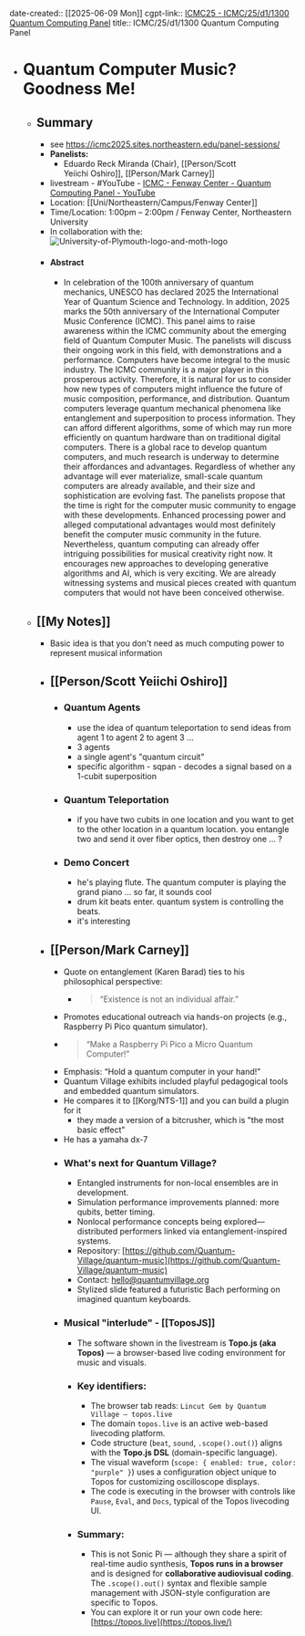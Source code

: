 date-created:: [[2025-06-09 Mon]]
cgpt-link:: [ICMC25 - ICMC/25/d1/1300 Quantum Computing Panel](https://chatgpt.com/g/g-p-6845c013a1dc8191953259251f424f3c-icmc25/c/68471c1b-6440-800a-a612-8a63c6a6a7ba)
title:: ICMC/25/d1/1300 Quantum Computing Panel

- # Quantum Computer Music? Goodness Me!
	- ## Summary
		- see https://icmc2025.sites.northeastern.edu/panel-sessions/
		- **Panelists:**
			- Eduardo Reck Miranda (Chair), [[Person/Scott Yeiichi Oshiro]], [[Person/Mark Carney]]
		- livestream - #YouTube - [ICMC - Fenway Center - Quantum Computing Panel - YouTube](https://www.youtube.com/live/P2AQqx4v-DM)
		- Location: [[Uni/Northeastern/Campus/Fenway Center]]
		- Time/Location: 1:00pm – 2:00pm / Fenway Center, Northeastern University
		- In collaboration with the: ![University-of-Plymouth-logo-and-moth-logo](https://icmc2025.sites.northeastern.edu/files/2025/02/University-of-Plymouth-logo-and-moth-logo.jpg)
		- #### Abstract
			- In celebration of the 100th anniversary of quantum mechanics, UNESCO has declared 2025 the International Year of Quantum Science and Technology. In addition, 2025 marks the 50th anniversary of the International Computer Music Conference (ICMC). This panel aims to raise awareness within the ICMC community about the emerging field of Quantum Computer Music. The panelists will discuss their ongoing work in this field, with demonstrations and a performance. Computers have become integral to the music industry. The ICMC community is a major player in this prosperous activity. Therefore, it is natural for us to consider how new types of computers might influence the future of music composition, performance, and distribution. Quantum computers leverage quantum mechanical phenomena like entanglement and superposition to process information. They can afford different algorithms, some of which may run more efficiently on quantum hardware than on traditional digital computers. There is a global race to develop quantum computers, and much research is underway to determine their affordances and advantages. Regardless of whether any advantage will ever materialize, small-scale quantum computers are already available, and their size and sophistication are evolving fast. The panelists propose that the time is right for the computer music community to engage with these developments. Enhanced processing power and alleged computational advantages would most definitely benefit the computer music community in the future. Nevertheless, quantum computing can already offer intriguing possibilities for musical creativity right now. It encourages new approaches to developing generative algorithms and AI, which is very exciting. We are already witnessing systems and musical pieces created with quantum computers that would not have been conceived otherwise.
	- ## [[My Notes]]
		- Basic idea is that you don't need as much computing power to represent musical information
		- ## [[Person/Scott Yeiichi Oshiro]]
			- ### Quantum Agents
				- use the idea of quantum teleportation to send ideas from agent 1 to agent 2 to agent 3 ...
				- 3 agents
				- a single agent's "quantum circuit"
				- specific algorithm - sqpan - decodes a signal based on a 1-cubit superposition
			- ### Quantum Teleportation
				- if you have two cubits in one location and you want to get to the other location in a quantum location. you entangle two and send it over fiber optics, then destroy one ... ?
			- ### Demo Concert
				- he's playing flute. The quantum computer is playing the grand piano ... so far, it sounds cool
				- drum kit beats enter.  quantum system is controlling the beats.
				- it's interesting
		- ## [[Person/Mark Carney]]
			- Quote on entanglement (Karen Barad) ties to his philosophical perspective:
				- >  “Existence is not an individual affair.”
			- Promotes educational outreach via hands-on projects (e.g., Raspberry Pi Pico quantum simulator).
			- > “Make a Raspberry Pi Pico a Micro Quantum Computer!”
			- Emphasis: “Hold a quantum computer in your hand!”
			- Quantum Village exhibits included playful pedagogical tools and embedded quantum simulators.
			- He compares it to [[Korg/NTS-1]] and you can build a plugin for it
				- they made a version of a bitcrusher, which is "the most basic effect"
			- He has a yamaha dx-7
			- ### What's next for Quantum Village?
				- Entangled instruments for non-local ensembles are in development.
				- Simulation performance improvements planned: more qubits, better timing.
				- Nonlocal performance concepts being explored—distributed performers linked via entanglement-inspired systems.
				- Repository: [https://github.com/Quantum-Village/quantum-music](https://github.com/Quantum-Village/quantum-music)
				- Contact: [hello@quantumvillage.org](mailto:hello@quantumvillage.org)
				- Stylized slide featured a futuristic Bach performing on imagined quantum keyboards.
			- ### Musical "interlude" - [[ToposJS]]
				- The software shown in the livestream is **Topo.js (aka Topos)** — a browser-based live coding environment for music and visuals.
				- ### Key identifiers:
					- The browser tab reads: `Lincut Gem by Quantum Village – topos.live`
					- The domain `topos.live` is an active web-based livecoding platform.
					- Code structure (`beat`, `sound`, `.scope().out()`) aligns with the **Topo.js DSL** (domain-specific language).
					- The visual waveform (`scope: { enabled: true, color: "purple" }`) uses a configuration object unique to Topos for customizing oscilloscope displays.
					- The code is executing in the browser with controls like `Pause`, `Eval`, and `Docs`, typical of the Topos livecoding UI.
				- ### Summary:
					- This is not Sonic Pi — although they share a spirit of real-time audio synthesis, **Topos runs in a browser** and is designed for **collaborative audiovisual coding**. The `.scope().out()` syntax and flexible sample management with JSON-style configuration are specific to Topos.
					- You can explore it or run your own code here: [https://topos.live](https://topos.live/)